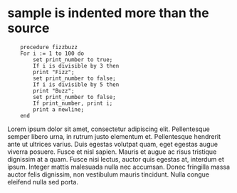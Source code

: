 # sample is indented more than the source

<!-- source: https://github.com/bennage/reagan/blob/master/test/_reference.code#L7-L18 -->

```pseudobizz
    procedure fizzbuzz
    For i := 1 to 100 do
        set print_number to true;
        If i is divisible by 3 then
        print "Fizz";
        set print_number to false;
        If i is divisible by 5 then
        print "Buzz";
        set print_number to false;
        If print_number, print i;
        print a newline;
    end
```

Lorem ipsum dolor sit amet, consectetur adipiscing elit. Pellentesque semper libero urna, in rutrum justo elementum et. Pellentesque hendrerit ante ut ultrices varius. Duis egestas volutpat quam, eget egestas augue viverra posuere. Fusce et nisl sapien. Mauris et augue ac risus tristique dignissim at a quam. Fusce nisi lectus, auctor quis egestas at, interdum et ipsum. Integer mattis malesuada nulla nec accumsan. Donec fringilla massa auctor felis dignissim, non vestibulum mauris tincidunt. Nulla congue eleifend nulla sed porta.